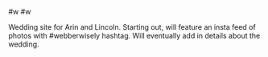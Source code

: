 #w
#w

Wedding site for Arin and Lincoln.
Starting out, will feature an insta feed of photos with #webberwisely hashtag. Will eventually add in details about the wedding.
